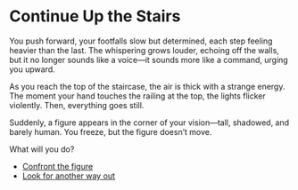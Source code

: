  # Continue Up the Stairs

You push forward, your footfalls slow but determined, each step feeling heavier than the last. The whispering grows louder, echoing off the walls, but it no longer sounds like a voice—it sounds more like a command, urging you upward.

As you reach the top of the staircase, the air is thick with a strange energy. The moment your hand touches the railing at the top, the lights flicker violently. Then, everything goes still.

Suddenly, a figure appears in the corner of your vision—tall, shadowed, and barely human. You freeze, but the figure doesn’t move.

What will you do?

- [Confront the figure](confront-figure.md)
- [Look for another way out](find-way-out.md)
